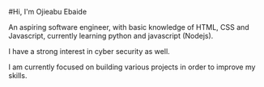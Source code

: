 #Hi, I'm Ojieabu Ebaide

An aspiring software engineer, with basic knowledge of HTML, CSS and Javascript, currently learning python and javascript (Nodejs).

I have a strong interest in cyber security as well.

I am currently focused on building various projects in order to improve my skills.
